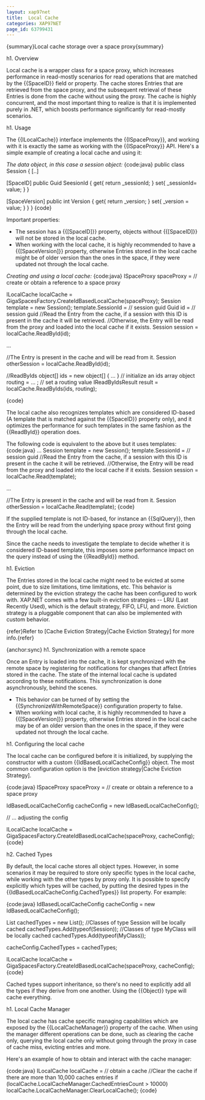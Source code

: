 ```yaml
---
layout: xap97net
title:  Local Cache
categories: XAP97NET
page_id: 63799431
---
```


{summary}Local cache storage over a space proxy{summary}

h1. Overview

Local cache is a wrapper class for a space proxy, which increases performance in read-mostly scenarios for read operations that are matched by the {{SpaceID}} field or property. The cache stores Entries that are retrieved from the space proxy, and the subsequent retrieval of these Entries is done from the cache without using the proxy. The cache is highly concurrent, and the most important thing to realize is that it is implemented purely in .NET, which boosts performance significantly for read-mostly scenarios.

h1. Usage

The {{ILocalCache}} interface implements the {{ISpaceProxy}}, and working with it is exactly the same as working with the {{ISpaceProxy}} API. Here's a simple example of creating a local cache and using it:

*The data object, in this case a session object:*
{code:java}
public class Session
{
  [..]

  [SpaceID]
  public Guid SeesionId
  {
    get{ return _sessionId; }
    set{ _sessionId= value; }
  }

  [SpaceVersion]
  public int Version
  {
    get{ return _version; }
    set{ _version = value; }
  }
}
{code}

Important properties:
* The session has a {{\[SpaceID\]}} property, objects without {{\[SpaceID\]}} will not be stored in the local cache.
* When working with the local cache, it is highly recommended to have a {{\[SpaceVersion\]}} property, otherwise Entries stored in the local cache might be of older version than the ones in the space, if they were updated not through the local cache.

*Creating and using a local cache:*
{code:java}
ISpaceProxy spaceProxy = // create or obtain a reference to a space proxy

ILocalCache localCache = GigaSpacesFactory.CreateIdBasedLocalCache(spaceProxy);
Session template = new Session();
template.SessionId = // session guid
Guid id = // session guid
//Read the Entry from the cache, if a session with this ID is present in the cache it will be retrieved.
//Otherwise, the Entry will be read from the proxy and loaded into the local cache if it exists.
Session session = localCache.ReadById<Session>(id);

...

//The Entry is present in the cache and will be read from it.
Session otherSession = localCache.ReadById<Session>(id);

//ReadByIds
object[] ids = new object[] { ... } // initialize an ids array
object routing = ... ; // set a routing value
IReadByIdsResult<Session> result = localCache.ReadByIds<Session>(ids, routing);

{code}

The local cache also recognizes templates which are considered ID-based (A template that is matched against the {{SpaceID}} property only), and it optimizes the performance for such templates in the same fashion as the {{ReadById}} operation does.

The following code is equivalent to the above but it uses templates:
{code:java}
...
Session template = new Session();
template.SessionId = // session guid
//Read the Entry from the cache, if a session with this ID is present in the cache it will be retrieved.
//Otherwise, the Entry will be read from the proxy and loaded into the local cache if it exists.
Session session = localCache.Read(template);

...

//The Entry is present in the cache and will be read from it.
Session otherSession = localCache.Read(template);
{code}

If the supplied template is not ID-based, for instance an {{SqlQuery}}, then the Entry will be read from the underlying space proxy without first going through the local cache.

Since the cache needs to investigate the template to decide whether it is considered ID-based template, this imposes some performance impact on the query instead of using the {{ReadById}} method.

h1. Eviction

The Entries stored in the local cache might need to be evicted at some point, due to size limitations, time limitations, etc. This behavior is determined by the eviction strategy the cache has been configured to work with. XAP.NET comes with a few built-in eviction strategies -- LRU (Last Recently Used), which is the default strategy, FIFO, LFU, and more. Eviction strategy is a pluggable component that can also be implemented with custom behavior.

{refer}Refer to [Cache Eviction Strategy|Cache Eviction Strategy] for more info.{refer}

{anchor:sync}
h1. Synchronization with a remote space

Once an Entry is loaded into the cache, it is kept synchronized with the remote space by registering for notifications for changes that affect Entries stored in the cache. The state of the internal local cache is updated according to these notifications. This synchronization is done asynchronously, behind the scenes.
* This behavior can be turned of by setting the {{SynchronizeWithRemoteSpace}} configuration property to false.
* When working with local cache, it is highly recommended to have a {{\[SpaceVersion\]}} property, otherwise Entries stored in the local cache may be of an older version than the ones in the space, if they were updated not through the local cache.

h1. Configuring the local cache

The local cache can be configured before it is initialized, by supplying the constructor with a custom {{IdBasedLocalCacheConfig}} object. The most common configuration option is the [eviction strategy|Cache Eviction Strategy].

{code:java}
ISpaceProxy spaceProxy = // create or obtain a reference to a space proxy

IdBasedLocalCacheConfig cacheConfig = new IdBasedLocalCacheConfig();

// ... adjusting the config

ILocalCache localCache = GigaSpacesFactory.CreateIdBasedLocalCache(spaceProxy, cacheConfig);
{code}

h2. Cached Types

By default, the local cache stores all object types. However, in some scenarios it may be required to store only specific types in the local cache, while working with the other types by proxy only. It is possible to specify explicitly which types will be cached, by putting the desired types in the {{IdBasedLocalCacheConfig.CachedTypes}} list property. For example:

{code:java}
IdBasedLocalCacheConfig cacheConfig = new IdBasedLocalCacheConfig();

List<Type> cachedTypes = new List<Type>();
//Classes of type Session will be locally cached
cachedTypes.Add(typeof(Session));
//Classes of type MyClass will be locally cached
cachedTypes.Add(typeof(MyClass));

cacheConfig.CachedTypes = cachedTypes;

ILocalCache localCache = GigaSpacesFactory.CreateIdBasedLocalCache(spaceProxy, cacheConfig);
{code}

Cached types support inheritance, so there's no need to explicitly add all the types if they derive from one another. Using the {{Object}} type will cache everything.

h1. Local Cache Manager

The local cache has cache specific managing capabilities which are exposed by the {{LocalCacheManager}} property of the cache.
When using the manager different operations can be done, such as clearing the cache only, querying the local cache only without
going through the proxy in case of cache miss, evicting entries and more.

Here's an example of how to obtain and interact with the cache manager:

{code:java}
ILocalCache localCache = // obtain a cache
//Clear the cache if there are more than 10,000 caches entries
if (localCache.LocalCacheManager.CachedEntriesCount > 10000)
  localCache.LocalCacheManager.ClearLocalCache();
{code}